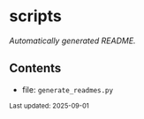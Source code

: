 <!-- templates/folder.md.j2 -->
# scripts
_Automatically generated README._

## Contents
- file: `generate_readmes.py` 


<sub>Last updated: 2025-09-01</sub>
